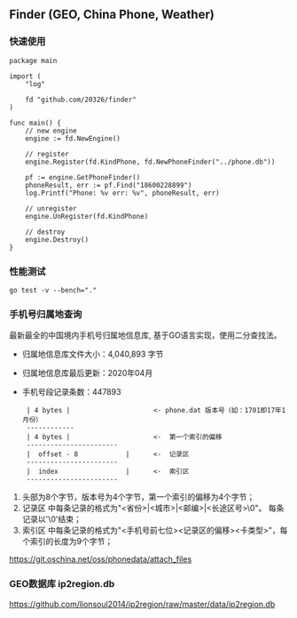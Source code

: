 Finder (GEO, China Phone, Weather)
----------------------------
### 快速使用
```
package main

import (
	"log"

	fd "github.com/20326/finder"
)

func main() {
	// new engine
	engine := fd.NewEngine()

	// register
	engine.Register(fd.KindPhone, fd.NewPhoneFinder("../phone.db"))

	pf := engine.GetPhoneFinder()
	phoneResult, err := pf.Find("18600228899")
	log.Printf("Phone: %v err: %v", phoneResult, err)

	// unregister
	engine.UnRegister(fd.KindPhone)

	// destroy
	engine.Destroy()
}

```

### 性能测试

```
go test -v --bench="."

```

### 手机号归属地查询

最新最全的中国境内手机号归属地信息库, 基于GO语言实现，使用二分查找法。

 - 归属地信息库文件大小：4,040,893 字节
 - 归属地信息库最后更新：2020年04月
 - 手机号段记录条数：447893

        | 4 bytes |                     <- phone.dat 版本号（如：1701即17年1月份）
        ------------
        | 4 bytes |                     <-  第一个索引的偏移
        -----------------------
        |  offset - 8            |      <-  记录区
        -----------------------
        |  index                 |      <-  索引区
        -----------------------

1. 头部为8个字节，版本号为4个字节，第一个索引的偏移为4个字节；
2. 记录区 中每条记录的格式为"<省份>|<城市>|<邮编>|<长途区号>\0"。 每条记录以'\0'结束；
3. 索引区 中每条记录的格式为"<手机号前七位><记录区的偏移><卡类型>"，每个索引的长度为9个字节；

https://git.oschina.net/oss/phonedata/attach_files

### GEO数据库 ip2region.db

https://github.com/lionsoul2014/ip2region/raw/master/data/ip2region.db

